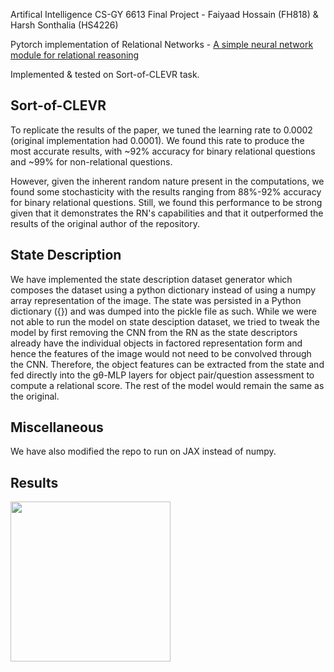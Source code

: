 Artifical Intelligence CS-GY 6613 Final Project - Faiyaad Hossain (FH818) & Harsh Sonthalia (HS4226)

Pytorch implementation of Relational Networks - [A simple neural network module for relational reasoning](https://arxiv.org/pdf/1706.01427.pdf)

Implemented & tested on Sort-of-CLEVR task.

## Sort-of-CLEVR

To replicate the results of the paper, we tuned the learning rate to 0.0002 (original implementation had 0.0001). We found this rate to produce the most accurate results, with ~92% accuracy for binary relational questions and ~99% for non-relational questions. 

However, given the inherent random nature present in the computations, we found some stochasticity with the results ranging from 88%-92% accuracy for binary relational questions. Still, we found this performance to be strong given that it demonstrates the RN's capabilities and that it outperformed the results of the original author of the repository. 

## State Description

We have implemented the state description dataset generator which composes the dataset using a python dictionary instead of using a numpy array representation of the image. The state was persisted in a Python dictionary ({}) and was dumped into the pickle file as such. While we were not able to run the model on state desciption dataset, we tried to tweak the model by first removing the CNN from the RN as the state descriptors already have the individual objects in factored representation form and hence the features of the image would not need to be convolved through the CNN. Therefore, the object features can be extracted from the state and fed directly into the gθ-MLP layers for object pair/question assessment to compute a relational score. The rest of the model would remain the same as the original.

## Miscellaneous

We have also modified the repo to run on JAX instead of numpy.

## Results

<img src="./PerformanceLogs.Screenshot.png" width="256">
